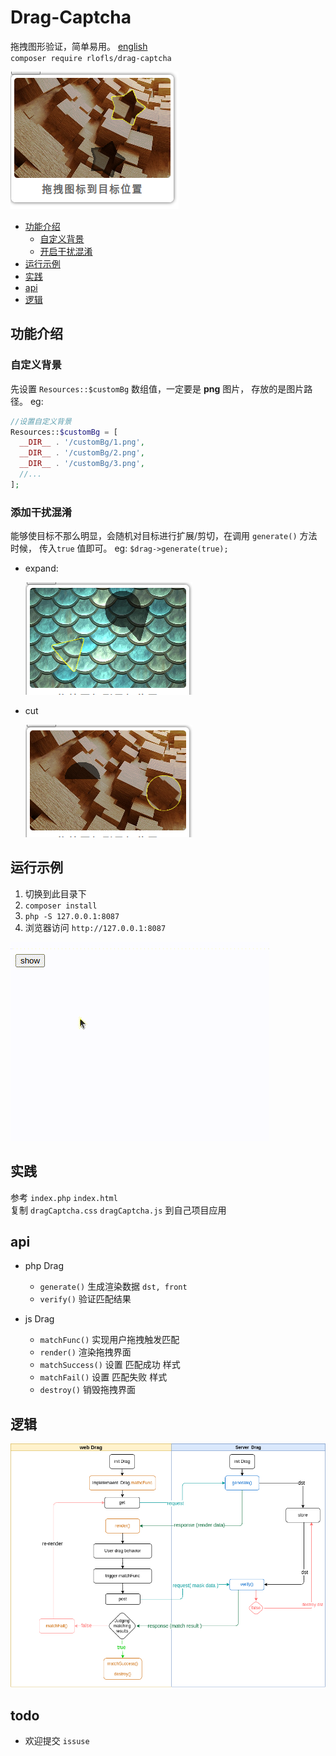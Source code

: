 # Drag-Captcha

拖拽图形验证，简单易用。 [english](./README-en.md)\
`composer require rlofls/drag-captcha`

![show](./docs/drag-zh.png)

- [功能介绍](#features)
  - [自定义背景](#custom-bg)
  - [开启干扰混淆](#confuse)
- [运行示例](#run-demo)
- [实践](#practice)
- [api](#api)
- [逻辑](#logic)

## <a id="features">功能介绍</a>

### <a id="custom-bg">自定义背景</a>

  先设置 `Resources::$customBg` 数组值，一定要是 **png** 图片， 存放的是图片路径。 eg:

  ```php
  //设置自定义背景
  Resources::$customBg = [
    __DIR__ . '/customBg/1.png',
    __DIR__ . '/customBg/2.png',
    __DIR__ . '/customBg/3.png',
    //...
  ];
  ```

### <a id="confuse">添加干扰混淆</a>

  能够使目标不那么明显，会随机对目标进行扩展/剪切，在调用 `generate()` 方法时候， 传入`true` 值即可。 eg: `$drag->generate(true);`

- expand:

  ![expand](./docs/confuse-expand.png)
- cut

  ![expand](./docs/confuse-cut.png)
  
## <a id="run-demo">运行示例</a>

1. 切换到此目录下
2. `composer install`
3. `php -S 127.0.0.1:8087`
4. 浏览器访问 `http://127.0.0.1:8087`

![示例](./docs/drag-zh.gif)

## <a id="practice">实践</a>

参考 `index.php` `index.html`\
复制 `dragCaptcha.css` `dragCaptcha.js` 到自己项目应用

## <a id="api">api</a>

- php Drag
  - `generate()` 生成渲染数据 `dst, front`
  - `verify()` 验证匹配结果

- js Drag
  - `matchFunc()` 实现用户拖拽触发匹配
  - `render()` 渲染拖拽界面
  - `matchSuccess()` 设置 匹配成功 样式
  - `matchFail()` 设置 匹配失败 样式
  - `destroy()`  销毁拖拽界面
## <a id="logic">逻辑</a>

![逻辑图](./docs/logic.png)

## todo

- 欢迎提交 `issuse`
